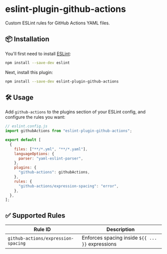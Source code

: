 # eslint-plugin-github-actions

Custom ESLint rules for GitHub Actions YAML files.

## 📦 Installation

You'll first need to install [ESLint](https://eslint.org):

```bash
npm install --save-dev eslint
```

Next, install this plugin:

```bash
npm install --save-dev eslint-plugin-github-actions
```

## 🛠 Usage

Add `github-actions` to the plugins section of your ESLint config, and configure the rules you want:

```js
// eslint.config.js
import githubActions from "eslint-plugin-github-actions";

export default [
  {
    files: ["**/*.yml", "**/*.yaml"],
    languageOptions: {
      parser: "yaml-eslint-parser",
    },
    plugins: {
      "github-actions": githubActions,
    },
    rules: {
      "github-actions/expression-spacing": "error",
    },
  },
];
```

## ✅ Supported Rules

| Rule ID                             | Description                                      |
| ----------------------------------- | ------------------------------------------------ |
| `github-actions/expression-spacing` | Enforces spacing inside `${{ ... }}` expressions |
